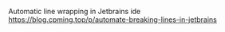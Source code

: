 Automatic line wrapping in Jetbrains ide 
https://blog.cpming.top/p/automate-breaking-lines-in-jetbrains


